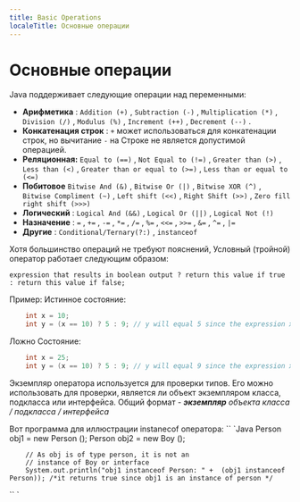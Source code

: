 ```yaml
---
title: Basic Operations
localeTitle: Основные операции
---
```

# Основные операции

Java поддерживает следующие операции над переменными:

*   **Арифметика** : `Addition (+)` , `Subtraction (-)` , `Multiplication (*)` , `Division (/)` , `Modulus (%)` , `Increment (++)` , `Decrement (--)` .
*   **Конкатенация строк** : `+` может использоваться для конкатенации строк, но вычитание `-` на Строке не является допустимой операцией.
*   **Реляционная:** `Equal to (==)` , `Not Equal to (!=)` , `Greater than (>)` , `Less than (<)` , `Greater than or equal to (>=)` , `Less than or equal to (<=)`
*   **Побитовое** `Bitwise And (&)` , `Bitwise Or (|)` , `Bitwise XOR (^)` , `Bitwise Compliment (~)` , `Left shift (<<)` , `Right Shift (>>)` , `Zero fill right shift (>>>)`
*   **Логический** : `Logical And (&&)` , `Logical Or (||)` , `Logical Not (!)`
*   **Назначение** : `=` , `+=` , `-=` , `*=` , `/=` , `%=` , `<<=` , `>>=` , `&=` , `^=` , `|=`
*   **Другие** : `Conditional/Ternary(?:)` , `instanceof`

Хотя большинство операций не требуют пояснений, Условный (тройной) оператор работает следующим образом:

`expression that results in boolean output ? return this value if true : return this value if false;`

Пример: Истинное состояние:

```java
    int x = 10; 
    int y = (x == 10) ? 5 : 9; // y will equal 5 since the expression x == 10 evaluates to true 
```

Ложно Состояние:

```java
    int x = 25; 
    int y = (x == 10) ? 5 : 9; // y will equal 9 since the expression x == 10 evaluates to false 
```

Экземпляр оператора используется для проверки типов. Его можно использовать для проверки, является ли объект экземпляром класса, подкласса или интерфейса. Общий формат - _**экземпляр** объекта класса / подкласса / интерфейса_

Вот программа для иллюстрации instanecof оператора: \`\` \`Java Person obj1 = new Person (); Person obj2 = new Boy ();
```
    // As obj is of type person, it is not an 
    // instance of Boy or interface 
    System.out.println("obj1 instanceof Person: " +  (obj1 instanceof Person)); /*it returns true since obj1 is an instance of person */ 
```

\`\` \`